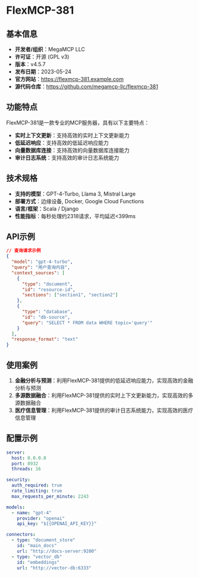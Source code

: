 # FlexMCP-381

## 基本信息

- **开发者/组织**：MegaMCP LLC
- **许可证**：开源 (GPL v3)
- **版本**：v4.5.7
- **发布日期**：2023-05-24
- **官方网站**：https://flexmcp-381.example.com
- **源代码仓库**：https://github.com/megamcp-llc/flexmcp-381

## 功能特点

FlexMCP-381是一款专业的MCP服务器，具有以下主要特点：

- **实时上下文更新**：支持高效的实时上下文更新能力
- **低延迟响应**：支持高效的低延迟响应能力
- **向量数据库连接**：支持高效的向量数据库连接能力
- **审计日志系统**：支持高效的审计日志系统能力


## 技术规格

- **支持的模型**：GPT-4-Turbo, Llama 3, Mistral Large
- **部署方式**：边缘设备, Docker, Google Cloud Functions
- **语言/框架**：Scala / Django
- **性能指标**：每秒处理约2318请求，平均延迟<399ms

## API示例

```json
// 查询请求示例
{
  "model": "gpt-4-turbo",
  "query": "用户查询内容",
  "context_sources": [
    {
      "type": "document",
      "id": "resource-id",
      "sections": ["section1", "section2"]
    },
    {
      "type": "database",
      "id": "db-source",
      "query": "SELECT * FROM data WHERE topic='query'"
    }
  ],
  "response_format": "text"
}
```

## 使用案例

1. **金融分析与预测**：利用FlexMCP-381提供的低延迟响应能力，实现高效的金融分析与预测
2. **多源数据融合**：利用FlexMCP-381提供的实时上下文更新能力，实现高效的多源数据融合
3. **医疗信息管理**：利用FlexMCP-381提供的审计日志系统能力，实现高效的医疗信息管理


## 配置示例

```yaml
server:
  host: 0.0.0.0
  port: 8932
  threads: 16

security:
  auth_required: true
  rate_limiting: true
  max_requests_per_minute: 2243

models:
  - name: "gpt-4"
    provider: "openai"
    api_key: "${{OPENAI_API_KEY}}"

connectors:
  - type: "document_store"
    id: "main_docs"
    url: "http://docs-server:9200"
  - type: "vector_db"
    id: "embeddings"
    url: "http://vector-db:6333"
```